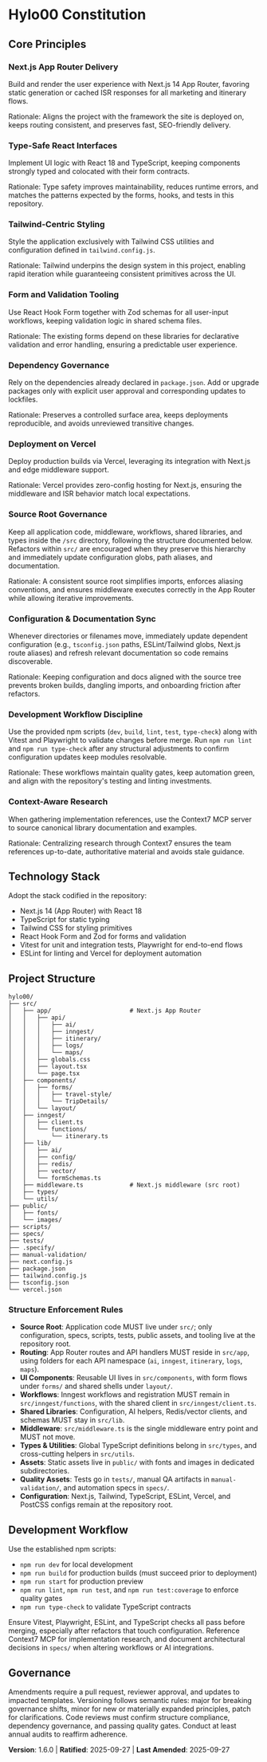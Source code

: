 <!-- Sync Impact Report
Version change: 1.5.0 → 1.6.0
List of modified principles: Source Root Governance → Source Root Governance (expanded refactor guidance), Development Workflow Discipline → Development Workflow Discipline (config sync checks)
Added sections: Configuration & Documentation Sync principle
Removed sections: None
Templates requiring updates: plan-template.md (✅ updated), tasks-template.md (✅ updated), spec-template.md (✅ no changes required)
Follow-up TODOs: None
-->
# Hylo00 Constitution

## Core Principles

### Next.js App Router Delivery
Build and render the user experience with Next.js 14 App Router, favoring static generation or cached ISR responses for all marketing and itinerary flows.

Rationale: Aligns the project with the framework the site is deployed on, keeps routing consistent, and preserves fast, SEO-friendly delivery.

### Type-Safe React Interfaces
Implement UI logic with React 18 and TypeScript, keeping components strongly typed and colocated with their form contracts.

Rationale: Type safety improves maintainability, reduces runtime errors, and matches the patterns expected by the forms, hooks, and tests in this repository.

### Tailwind-Centric Styling
Style the application exclusively with Tailwind CSS utilities and configuration defined in `tailwind.config.js`.

Rationale: Tailwind underpins the design system in this project, enabling rapid iteration while guaranteeing consistent primitives across the UI.

### Form and Validation Tooling
Use React Hook Form together with Zod schemas for all user-input workflows, keeping validation logic in shared schema files.

Rationale: The existing forms depend on these libraries for declarative validation and error handling, ensuring a predictable user experience.

### Dependency Governance
Rely on the dependencies already declared in `package.json`. Add or upgrade packages only with explicit user approval and corresponding updates to lockfiles.

Rationale: Preserves a controlled surface area, keeps deployments reproducible, and avoids unreviewed transitive changes.

### Deployment on Vercel
Deploy production builds via Vercel, leveraging its integration with Next.js and edge middleware support.

Rationale: Vercel provides zero-config hosting for Next.js, ensuring the middleware and ISR behavior match local expectations.

### Source Root Governance
Keep all application code, middleware, workflows, shared libraries, and types inside the `/src` directory, following the structure documented below. Refactors within `src/` are encouraged when they preserve this hierarchy and immediately update configuration globs, path aliases, and documentation.

Rationale: A consistent source root simplifies imports, enforces aliasing conventions, and ensures middleware executes correctly in the App Router while allowing iterative improvements.

### Configuration & Documentation Sync
Whenever directories or filenames move, immediately update dependent configuration (e.g., `tsconfig.json` paths, ESLint/Tailwind globs, Next.js route aliases) and refresh relevant documentation so code remains discoverable.

Rationale: Keeping configuration and docs aligned with the source tree prevents broken builds, dangling imports, and onboarding friction after refactors.

### Development Workflow Discipline
Use the provided npm scripts (`dev`, `build`, `lint`, `test`, `type-check`) along with Vitest and Playwright to validate changes before merge. Run `npm run lint` and `npm run type-check` after any structural adjustments to confirm configuration updates keep modules resolvable.

Rationale: These workflows maintain quality gates, keep automation green, and align with the repository's testing and linting investments.

### Context-Aware Research
When gathering implementation references, use the Context7 MCP server to source canonical library documentation and examples.

Rationale: Centralizing research through Context7 ensures the team references up-to-date, authoritative material and avoids stale guidance.

## Technology Stack
Adopt the stack codified in the repository:
- Next.js 14 (App Router) with React 18
- TypeScript for static typing
- Tailwind CSS for styling primitives
- React Hook Form and Zod for forms and validation
- Vitest for unit and integration tests, Playwright for end-to-end flows
- ESLint for linting and Vercel for deployment automation

## Project Structure

```
hylo00/
├── src/
│   ├── app/                      # Next.js App Router
│   │   ├── api/
│   │   │   ├── ai/
│   │   │   ├── inngest/
│   │   │   ├── itinerary/
│   │   │   ├── logs/
│   │   │   └── maps/
│   │   ├── globals.css
│   │   ├── layout.tsx
│   │   └── page.tsx
│   ├── components/
│   │   ├── forms/
│   │   │   ├── travel-style/
│   │   │   └── TripDetails/
│   │   └── layout/
│   ├── inngest/
│   │   ├── client.ts
│   │   └── functions/
│   │       └── itinerary.ts
│   ├── lib/
│   │   ├── ai/
│   │   ├── config/
│   │   ├── redis/
│   │   ├── vector/
│   │   └── formSchemas.ts
│   ├── middleware.ts             # Next.js middleware (src root)
│   ├── types/
│   └── utils/
├── public/
│   ├── fonts/
│   └── images/
├── scripts/
├── specs/
├── tests/
├── .specify/
├── manual-validation/
├── next.config.js
├── package.json
├── tailwind.config.js
├── tsconfig.json
└── vercel.json
```

### Structure Enforcement Rules
- **Source Root**: Application code MUST live under `src/`; only configuration, specs, scripts, tests, public assets, and tooling live at the repository root.
- **Routing**: App Router routes and API handlers MUST reside in `src/app`, using folders for each API namespace (`ai`, `inngest`, `itinerary`, `logs`, `maps`).
- **UI Components**: Reusable UI lives in `src/components`, with form flows under `forms/` and shared shells under `layout/`.
- **Workflows**: Inngest workflows and registration MUST remain in `src/inngest/functions`, with the shared client in `src/inngest/client.ts`.
- **Shared Libraries**: Configuration, AI helpers, Redis/vector clients, and schemas MUST stay in `src/lib`.
- **Middleware**: `src/middleware.ts` is the single middleware entry point and MUST not move.
- **Types & Utilities**: Global TypeScript definitions belong in `src/types`, and cross-cutting helpers in `src/utils`.
- **Assets**: Static assets live in `public/` with fonts and images in dedicated subdirectories.
- **Quality Assets**: Tests go in `tests/`, manual QA artifacts in `manual-validation/`, and automation specs in `specs/`.
- **Configuration**: Next.js, Tailwind, TypeScript, ESLint, Vercel, and PostCSS configs remain at the repository root.

## Development Workflow
Use the established npm scripts:
- `npm run dev` for local development
- `npm run build` for production builds (must succeed prior to deployment)
- `npm run start` for production preview
- `npm run lint`, `npm run test`, and `npm run test:coverage` to enforce quality gates
- `npm run type-check` to validate TypeScript contracts

Ensure Vitest, Playwright, ESLint, and TypeScript checks all pass before merging, especially after refactors that touch configuration. Reference Context7 MCP for implementation research, and document architectural decisions in `specs/` when altering workflows or AI integrations.

## Governance
Amendments require a pull request, reviewer approval, and updates to impacted templates. Versioning follows semantic rules: major for breaking governance shifts, minor for new or materially expanded principles, patch for clarifications. Code reviews must confirm structure compliance, dependency governance, and passing quality gates. Conduct at least annual audits to reaffirm adherence.

**Version**: 1.6.0 | **Ratified**: 2025-09-27 | **Last Amended**: 2025-09-27